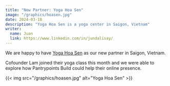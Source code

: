 ```yaml
---
title: "New Partner: Yoga Hoa Sen"
image: "/graphics/hoasen.jpg"
date: 2024-03-18
description: "Yoga Hoa Sen is a yoga center in Saigon, Vietnam"
writer:
  name: Juan
  link: https://www.linkedin.com/in/jundalisay/
---
```



We are happy to have [Yoga Hoa Sen](http://yogahoasen.vn/) as our new partner in Saigon, Vietnam. 

Cofounder Lam joined their yoga class this month and we were able to explore how Pantrypoints Build could help their online presence. 

{{< img src="/graphics/hoasen.jpg" alt="Yoga Hoa Sen" >}}

